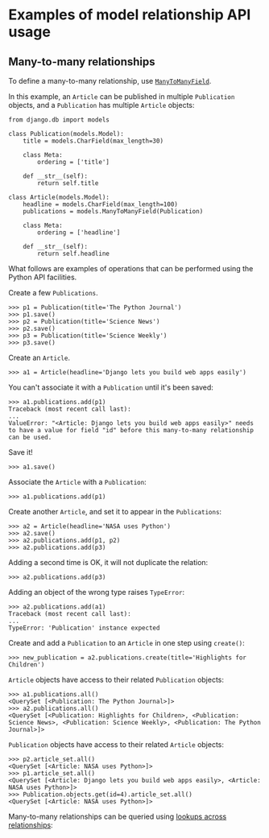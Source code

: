 # Examples of model relationship API usage

## Many-to-many relationships

To define a many-to-many relationship, use [`ManyToManyField`](https://docs.djangoproject.com/en/4.0/ref/models/fields/#django.db.models.ManyToManyField).

In this example, an `Article` can be published in multiple `Publication` objects, and a `Publication` has multiple `Article` objects:
```
from django.db import models

class Publication(models.Model):
    title = models.CharField(max_length=30)

    class Meta:
        ordering = ['title']

    def __str__(self):
        return self.title

class Article(models.Model):
    headline = models.CharField(max_length=100)
    publications = models.ManyToManyField(Publication)

    class Meta:
        ordering = ['headline']

    def __str__(self):
        return self.headline
```
What follows are examples of operations that can be performed using the Python API facilities.

Create a few `Publications`.
```
>>> p1 = Publication(title='The Python Journal')
>>> p1.save()
>>> p2 = Publication(title='Science News')
>>> p2.save()
>>> p3 = Publication(title='Science Weekly')
>>> p3.save()
```
Create an `Article`.
```
>>> a1 = Article(headline='Django lets you build web apps easily')
```
You can't associate it with a `Publication` until it's been saved:
```
>>> a1.publications.add(p1)
Traceback (most recent call last):
...
ValueError: "<Article: Django lets you build web apps easily>" needs to have a value for field "id" before this many-to-many relationship can be used.
```
Save it!
```
>>> a1.save()
```
Associate the `Article` with a `Publication`:
```
>>> a1.publications.add(p1)
```
Create another `Article`, and set it to appear in the `Publications`:
```
>>> a2 = Article(headline='NASA uses Python')
>>> a2.save()
>>> a2.publications.add(p1, p2)
>>> a2.publications.add(p3)
```
Adding a second time is OK, it will not duplicate the relation:
```
>>> a2.publications.add(p3)
```
Adding an object of the wrong type raises `TypeError`:
```
>>> a2.publications.add(a1)
Traceback (most recent call last):
...
TypeError: 'Publication' instance expected
```
Create and add a `Publication` to an `Article` in one step using `create()`:
```
>>> new_publication = a2.publications.create(title='Highlights for Children')
```
`Article` objects have access to their related `Publication` objects:
```
>>> a1.publications.all()
<QuerySet [<Publication: The Python Journal>]>
>>> a2.publications.all()
<QuerySet [<Publication: Highlights for Children>, <Publication: Science News>, <Publication: Science Weekly>, <Publication: The Python Journal>]>
```
`Publication` objects have access to their related `Article` objects:
```
>>> p2.article_set.all()
<QuerySet [<Article: NASA uses Python>]>
>>> p1.article_set.all()
<QuerySet [<Article: Django lets you build web apps easily>, <Article: NASA uses Python>]>
>>> Publication.objects.get(id=4).article_set.all()
<QuerySet [<Article: NASA uses Python>]>
```
Many-to-many relationships can be queried using [lookups across relationships](https://github.com/AndrewSRea/My_Learning_Port_II/tree/main/Django/Django_Docs/Models_and_Databases/Making_Queries#lookups-that-span-relationships):